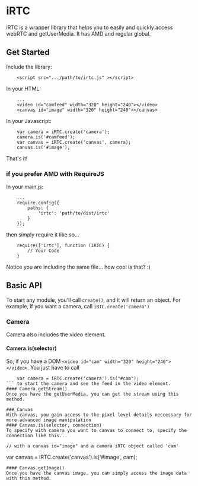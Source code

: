 # iRTC
iRTC is a wrapper library that helps you to easily and quickly access webRTC and getUserMedia.  It has AMD and regular global.

## Get Started
Include the library:
```
    <script src=".../path/to/irtc.js" ></script>
```
In your HTML:
```
    ...
    <video id="camfeed" width="320" height="240"></video>
    <canvas id="image" width="320" height="240"></canvas>
```
In your Javascript:
```
    var camera = iRTC.create('camera');
    camera.is('#camfeed');
    var canvas = iRTC.create('canvas', camera);
    canvas.is('#image');
```
That's it!

### if you prefer AMD with RequireJS
In your main.js:
```
    ...
    require.config({
        paths: {
            'irtc': 'path/to/dist/irtc'
        }
    });
```
then simply require it like so...
```
    require(['irtc'], function (iRTC) {
        // Your Code
    }
```
Notice you are including the same file... how cool is that? :)

## Basic API
To start any module, you'll call ```create()```, and it will return an object.  For example, if you want a camera, call ``` iRTC.create('camera') ```
### Camera
Camera also includes the video element.  
#### Camera.is(selector)
So, if you have a DOM ```<video id="cam" width="320" height="240"></video>```.
You just have to call 
```
    var camera = iRTC.create('camera').is("#cam");
``` to start the camera and see the feed in the video element.
#### Camera.getStream()
Once you have the getUserMedia, you can get the stream using this method.

### Canvas
With canvas, you gain access to the pixel level details neccessary for more advanced image manipulation
#### Canvas.is(selector, connection)
To specify with camera you want to canvas to connect to, specify the connection like this... 
```
    // with a canvas id="image" and a camera iRTC object called 'cam'
   var canvas = iRTC.create('canvas').is('#image', cam);
```
#### Canvas.getImage()
Once you have the canvas image, you can simply access the image data with this method.